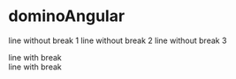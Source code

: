 # dominoAngular

line without break 1
line without break 2
line without break 3

line with break <br />
line with break <br />
